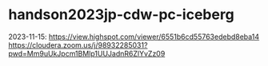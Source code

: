 # handson2023jp-cdw-pc-iceberg

2023-11-15: 
  https://view.highspot.com/viewer/6551b6cd55763edebd8eba14
  https://cloudera.zoom.us/j/98932285031?pwd=Mm9uUkJpcm1BMlp1UUJadnR6ZlYvZz09
